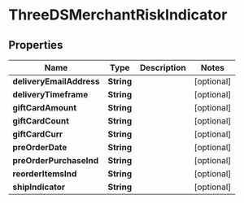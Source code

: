 # ThreeDSMerchantRiskIndicator

## Properties
Name | Type | Description | Notes
------------ | ------------- | ------------- | -------------
**deliveryEmailAddress** | **String** |  |  [optional]
**deliveryTimeframe** | **String** |  |  [optional]
**giftCardAmount** | **String** |  |  [optional]
**giftCardCount** | **String** |  |  [optional]
**giftCardCurr** | **String** |  |  [optional]
**preOrderDate** | **String** |  |  [optional]
**preOrderPurchaseInd** | **String** |  |  [optional]
**reorderItemsInd** | **String** |  |  [optional]
**shipIndicator** | **String** |  |  [optional]
